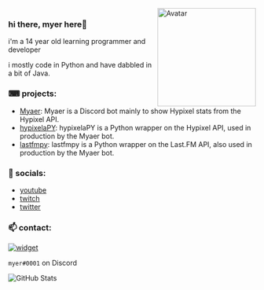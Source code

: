 <img align="right" alt="Avatar" width="200px" src="https://static.myer.wtf/myer.png" />

### hi there, myer here👋
i'm a 14 year old learning programmer and developer

i mostly code in Python and have dabbled in a bit of Java.

### ⌨ projects:
- [Myaer](https://github.com/myerfire/Myaer): Myaer is a Discord bot mainly to show Hypixel stats from the Hypixel API.
- [hypixelaPY](https://github.com/myerfire/hypixelaPY): hypixelaPY is a Python wrapper on the Hypixel API, used in production by the Myaer bot.
- [lastfmpy](https://github.com/myerfire/lastfmpy): lastfmpy is a Python wrapper on the Last.FM API, also used in production by the Myaer bot.

### 🔗 socials:
- [youtube](https://myer.wtf/youtube)
- [twitch](https://myer.wtf/twitch)
- [twitter](https://myer.wtf/twitter)

### 📫 contact:
[![widget](https://inv.wtf/widget/myerfire)](https://myer.wtf/discord)

`myer#0001` on Discord

![GitHub Stats](https://github-readme-stats.vercel.app/api?username=myerfire&count_private=true&theme=tokyonight&show_icons=true)
